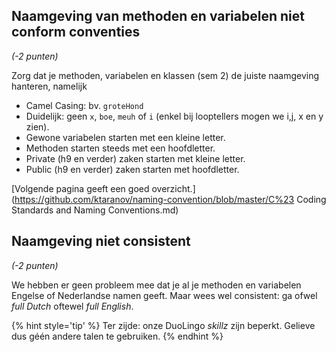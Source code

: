 ##	Naamgeving van methoden en variabelen niet conform conventies 

*(-2 punten)*

Zorg dat je methoden, variabelen en klassen (sem 2) de juiste naamgeving hanteren, namelijk

* Camel Casing: bv. ``groteHond``
* Duidelijk: geen ``x``, ``boe``, ``meuh`` of ``i`` (enkel bij looptellers mogen we i,j, x en y zien).
* Gewone variabelen starten met een kleine letter.
* Methoden starten steeds met een hoofdletter.
* Private (h9 en verder) zaken starten met kleine letter.
* Public (h9 en verder) zaken starten met hoofdletter.

[Volgende pagina geeft een goed overzicht.](https://github.com/ktaranov/naming-convention/blob/master/C%23 Coding Standards and Naming Conventions.md)

##	Naamgeving niet consistent 

*(-2 punten)*

We hebben er geen probleem mee dat je al je methoden en variabelen Engelse of Nederlandse namen geeft. Maar wees wel consistent: ga ofwel *full Dutch* oftewel *full English*. 



{% hint style='tip' %}
Ter zijde: onze DuoLingo *skillz* zijn beperkt. Gelieve dus géén andere talen te gebruiken.
{% endhint %}